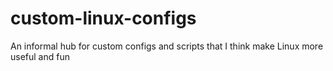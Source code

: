 # custom-linux-configs
An informal hub for custom configs and scripts that I think make Linux more useful and fun

